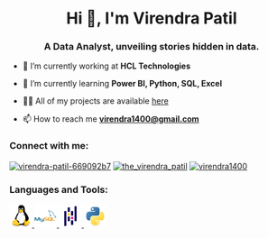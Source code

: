 <h1 align="center">Hi 👋, I'm Virendra Patil</h1>
<h3 align="center">A Data Analyst, unveiling stories hidden in data.</h3>

- 🔭 I’m currently working at **HCL Technologies**

- 🌱 I’m currently learning **Power BI, Python, SQL, Excel**

- 👨‍💻 All of my projects are available [here](https://codebasics.io/portfolio/B-O-Neha-Virendra-Patil)

- 📫 How to reach me **virendra1400@gmail.com**

<h3 align="left">Connect with me:</h3>
<p align="left">
<a href="https://linkedin.com/in/virendra-patil-669092b7" target="blank"><img align="center" src="https://raw.githubusercontent.com/rahuldkjain/github-profile-readme-generator/master/src/images/icons/Social/linked-in-alt.svg" alt="virendra-patil-669092b7" height="30" width="40" /></a>
<a href="https://instagram.com/the_virendra_patil" target="blank"><img align="center" src="https://raw.githubusercontent.com/rahuldkjain/github-profile-readme-generator/master/src/images/icons/Social/instagram.svg" alt="the_virendra_patil" height="30" width="40" /></a>
<a href="https://www.hackerrank.com/virendra1400" target="blank"><img align="center" src="https://raw.githubusercontent.com/rahuldkjain/github-profile-readme-generator/master/src/images/icons/Social/hackerrank.svg" alt="virendra1400" height="30" width="40" /></a>
</p>

<h3 align="left">Languages and Tools:</h3>
<p align="left"> <a href="https://www.linux.org/" target="_blank" rel="noreferrer"> <img src="https://raw.githubusercontent.com/devicons/devicon/master/icons/linux/linux-original.svg" alt="linux" width="40" height="40"/> </a> <a href="https://www.mysql.com/" target="_blank" rel="noreferrer"> <img src="https://raw.githubusercontent.com/devicons/devicon/master/icons/mysql/mysql-original-wordmark.svg" alt="mysql" width="40" height="40"/> </a> <a href="https://pandas.pydata.org/" target="_blank" rel="noreferrer"> <img src="https://raw.githubusercontent.com/devicons/devicon/2ae2a900d2f041da66e950e4d48052658d850630/icons/pandas/pandas-original.svg" alt="pandas" width="40" height="40"/> </a> <a href="https://www.python.org" target="_blank" rel="noreferrer"> <img src="https://raw.githubusercontent.com/devicons/devicon/master/icons/python/python-original.svg" alt="python" width="40" height="40"/> </a> </p>

